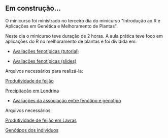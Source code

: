 ## Em construção...


O minicurso foi ministrado no terceiro dia do minicurso "Introdução ao R e Aplicações em Genética e Melhoramento de Plantas".

Neste dia o minicurso teve duração de 2 horas. A aula prática teve foco em aplicações do R no melhoramento de plantas e foi dividida em:

* [Avaliações fenotípicas (tutorial)](praticas_2017/Pratica_aplicada_I.html)

* [Avaliações fenotípicas (slides)](teoricas_2017/Aplicacoes_R_Melhoramento_2017.html)

Arquivos necessários para realizá-la:

[Produtividade de feijão](praticas_2017/Feijao_Magno.csv)

[Precipitação em Londrina](praticas_2017/Tempo_Londrina.csv)

* [Avaliações da associação entre fenótipo e genótipo](praticas_2017/Pratica_aplicadaII.html)

Arquivos necessários

[Produtividade de feijão em Lavras](praticas_2017/Feijao_Lavras_para_Genotipos.csv)

[Genótipos dos indivíduos](praticas_2017/df.markers.tot.txt)